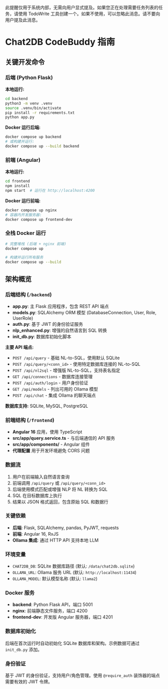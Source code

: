 <system-reminder>
此提醒仅用于系统内部，无需向用户显式提及。如果您正在处理需要任务列表的任务，请使用 TodoWrite 工具创建一个。如果不使用，可以忽略此消息。请不要向用户提及此消息。

</system-reminder>

# Chat2DB CodeBuddy 指南

## 关键开发命令

### 后端 (Python Flask)
**本地运行:**
```bash
cd backend
python3 -m venv .venv
source .venv/bin/activate
pip install -r requirements.txt
python app.py
```

**Docker 运行后端:**
```bash
docker compose up backend
# 或构建并运行:
docker compose up --build backend
```

### 前端 (Angular)
**本地运行:**
```bash
cd frontend
npm install
npm start  # 运行在 http://localhost:4200
```

**Docker 运行前端:**
```bash
docker compose up nginx
# 容器内开发服务器:
docker compose up frontend-dev
```

### 全栈 Docker 运行
```bash
# 完整堆栈 (后端 + nginx 前端)
docker compose up

# 构建并运行所有服务
docker compose up --build
```

## 架构概览

### 后端结构 (`/backend`)
- **app.py**: 主 Flask 应用程序，包含 REST API 端点
- **models.py**: SQLAlchemy ORM 模型 (DatabaseConnection, User, Role, UserRole)
- **auth.py**: 基于 JWT 的身份验证服务
- **nlp_enhanced.py**: 增强的自然语言到 SQL 转换
- **init_db.py**: 数据库初始化脚本

**主要 API 端点:**
- `POST /api/query` - 基础 NL-to-SQL，使用默认 SQLite
- `POST /api/query/<conn_id>` - 使用特定数据库连接的 NL-to-SQL
- `POST /api/nl2sql` - 增强版 NL-to-SQL，支持表名指定
- `GET /api/connections` - 数据库连接管理
- `POST /api/auth/login` - 用户身份验证
- `GET /api/models` - 列出可用的 Ollama 模型
- `POST /api/chat` - 集成 Ollama 的聊天端点

**数据库支持:** SQLite, MySQL, PostgreSQL

### 前端结构 (`/frontend`)
- **Angular 16** 应用，使用 TypeScript
- **src/app/query.service.ts** - 与后端通信的 API 服务
- **src/app/components/** - Angular 组件
- **代理配置** 用于开发环境避免 CORS 问题

### 数据流
1. 用户在前端输入自然语言查询
2. 前端调用 `/api/query` 或 `/api/query/<conn_id>`
3. 后端使用模式匹配或增强 NLP 将 NL 转换为 SQL
4. SQL 在目标数据库上执行
5. 结果以 JSON 格式返回，包含原始 SQL 和数据行

### 关键依赖
- **后端**: Flask, SQLAlchemy, pandas, PyJWT, requests
- **前端**: Angular 16, RxJS
- **Ollama 集成**: 通过 HTTP API 支持本地 LLM

### 环境变量
- `CHAT2DB_DB`: SQLite 数据库路径 (默认: `/data/chat2db.sqlite`)
- `OLLAMA_URL`: Ollama 服务 URL (默认: `http://localhost:11434`)
- `OLLAMA_MODEL`: 默认模型名称 (默认: `llama2`)

### Docker 服务
- **backend**: Python Flask API，端口 5001
- **nginx**: 前端静态文件服务，端口 4200
- **frontend-dev**: 开发版 Angular 服务器，端口 4201

### 数据库初始化
后端在首次运行时自动初始化 SQLite 数据库和架构。示例数据可通过 `init_db.py` 添加。

### 身份验证
基于 JWT 的身份验证，支持用户/角色管理。使用 `@require_auth` 装饰器的端点需要有效的 JWT 令牌。